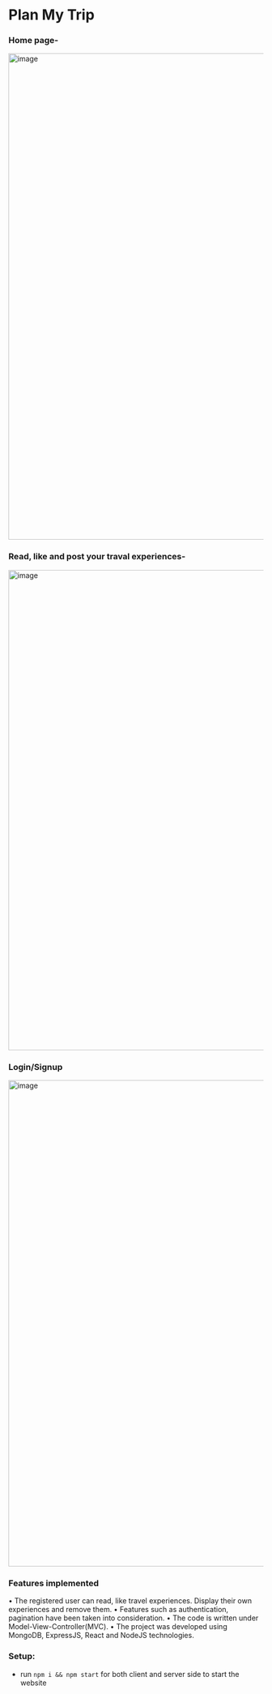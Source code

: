 # Plan My Trip
### Home page-
<img width="960" alt="image" src="https://user-images.githubusercontent.com/71789479/176948826-483de1fe-793e-4f0d-b8fe-190020ecdad5.png">

### Read, like and post your traval experiences-
<img width="948" alt="image" src="https://user-images.githubusercontent.com/71789479/176948989-9da8ac2d-acb5-46bc-8a0f-d2e967d5d39b.png">

### Login/Signup
<img width="960" alt="image" src="https://user-images.githubusercontent.com/71789479/176949040-b48b9377-978d-439e-bc0e-08110b2b8892.png">

### Features implemented
• The registered user can read, like travel experiences. Display their own
experiences and remove them.
• Features such as authentication, pagination have been taken into consideration.
• The code is written under Model-View-Controller(MVC).
• The project was developed using MongoDB, ExpressJS, React and NodeJS
technologies.

### Setup:
- run ```npm i && npm start``` for both client and server side to start the website
